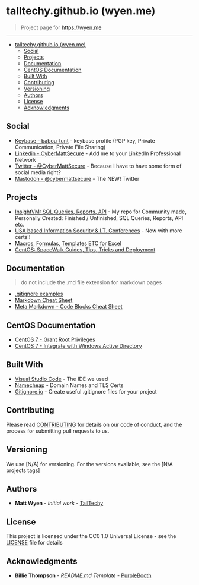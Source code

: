 # talltechy.github.io (wyen.me)

>Project page for <https://wyen.me>

---

- [talltechy.github.io (wyen.me)](#talltechygithubio-wyenme)
  - [Social](#social)
  - [Projects](#projects)
  - [Documentation](#documentation)
  - [CentOS Documentation](#centos-documentation)
  - [Built With](#built-with)
  - [Contributing](#contributing)
  - [Versioning](#versioning)
  - [Authors](#authors)
  - [License](#license)
  - [Acknowledgments](#acknowledgments)

## Social

- [Keybase - babou_tunt](https://keybase.io/babou_tunt) - keybase profile (PGP key, Private Communication, Private File Sharing)
- [Linkedin - CyberMattSecure](https://www.linkedin.com/in/cybermattsecure/) - Add me to your LinkedIn Professional Network
- [Twitter - @CyberMattSecure](https://twitter.com/CyberMattSecure) - Because I have to have some form of social media right?
- [Mastodon - @cybermattsecure](https://infosec.exchange/@cybermattsecure) - The NEW! Twitter

## Projects

- [InsightVM: SQL Queries, Reports, API](./InsightVM-SQL-Queries-Reports/) - My repo for Community made, Personally Created: Finished / Unfinished, SQL Queries, Reports, API etc.
- [USA based Information Security & I.T. Conferences](./infosec_it-conferences-and-certs-usa/) - Now with more certs!!
- [Macros, Formulas, Templates ETC for Excel](./Excel-Macros-Formulas/)
- [CentOS: SpaceWalk Guides, Tips, Tricks and Deployment](./SpaceWalk/)

## Documentation

> do not include the .md file extension for markdown pages

- [.gitignore examples](./cheatsheets/gitignore-cheat-sheet)
- [Markdown Cheat Sheet](./cheatsheets/markdown-cheat-sheet)
- [Meta Markdown - Code Blocks Cheat Sheet](./cheatsheets/meta-code-blocks-cheat-sheet)

## CentOS Documentation

- [CentOS 7 - Grant Root Privileges](./linux/CentOS/7/CentOS7-grant-root-privileges)
- [CentOS 7 - Integrate with Windows Active Directory](./linux/CentOS/7/Integrate-CentOS7-RHEL7-Windows-Active-Directory)

## Built With

- [Visual Studio Code](https://github.com/microsoft/vscode) - The IDE we used
- [Namecheap](https://namecheap.com) - Domain Names and TLS Certs
- [Gitignore.io](https://gitignore.io) - Create useful .gitignore files for your project

## Contributing

Please read [CONTRIBUTING](/CONTRIBUTING) for details on our code of conduct, and the process for submitting pull requests to us.

## Versioning

We use [N/A] for versioning. For the versions available, see the [N/A projects tags]

## Authors

- **Matt Wyen** - *Initial work* - [TallTechy](https://github.com/TallTechy)

## License

This project is licensed under the CC0 1.0 Universal License - see the [LICENSE](/LICENSE) file for details

## Acknowledgments

- **Billie Thompson** - *README.md Template* - [PurpleBooth](https://github.com/PurpleBooth)
